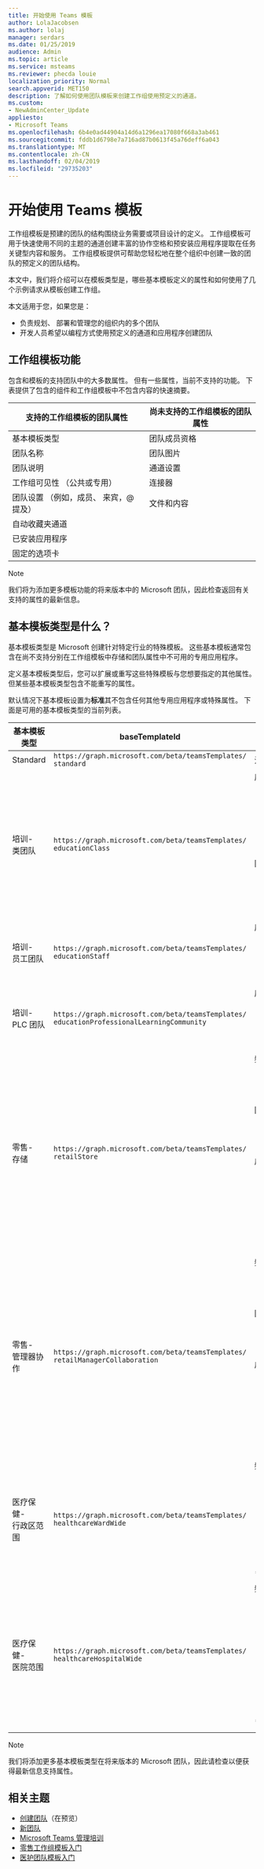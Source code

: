 ```yaml
---
title: 开始使用 Teams 模板
author: LolaJacobsen
ms.author: lolaj
manager: serdars
ms.date: 01/25/2019
audience: Admin
ms.topic: article
ms.service: msteams
ms.reviewer: phecda louie
localization_priority: Normal
search.appverid: MET150
description: 了解如何使用团队模板来创建工作组使用预定义的通道。
ms.custom:
- NewAdminCenter_Update
appliesto:
- Microsoft Teams
ms.openlocfilehash: 6b4e0ad44904a14d6a1296ea17080f668a3ab461
ms.sourcegitcommit: fddb1d6798e7a716ad87b0613f45a76deff6a043
ms.translationtype: MT
ms.contentlocale: zh-CN
ms.lasthandoff: 02/04/2019
ms.locfileid: "29735203"
---
```

# <a name="get-started-with-teams-templates"></a>开始使用 Teams 模板 

工作组模板是预建的团队的结构围绕业务需要或项目设计的定义。 工作组模板可用于快速使用不同的主题的通道创建丰富的协作空格和预安装应用程序提取在任务关键型内容和服务。 工作组模板提供可帮助您轻松地在整个组织中创建一致的团队的预定义的团队结构。 

本文中，我们将介绍可以在模板类型是，哪些基本模板定义的属性和如何使用了几个示例请求从模板创建工作组。
 
本文适用于您，如果您是：

- 负责规划、 部署和管理您的组织内的多个团队<br>
- 开发人员希望以编程方式使用预定义的通道和应用程序创建团队 

## <a name="teams-template-capabilities"></a>工作组模板功能

包含和模板的支持团队中的大多数属性。 但有一些属性，当前不支持的功能。 下表提供了包含的组件和工作组模板中不包含内容的快速摘要。

| **支持的工作组模板的团队属性** | **尚未支持的工作组模板的团队属性** |
| ------------------------------------------------ | -------------------------------------------------------- |
| 基本模板类型 | 团队成员资格 |
| 团队名称 | 团队图片 |
| 团队说明 | 通道设置 |
| 工作组可见性 （公共或专用） | 连接器 |
| 团队设置 （例如，成员、 来宾，@ 提及） | 文件和内容 |
| 自动收藏夹通道 | |
| 已安装应用程序 | |
| 固定的选项卡 | | 

> [!NOTE]
> 我们将为添加更多模板功能的将来版本中的 Microsoft 团队，因此检查返回有关支持的属性的最新信息。

## <a name="what-are-base-template-types"></a>基本模板类型是什么？

基本模板类型是 Microsoft 创建针对特定行业的特殊模板。 这些基本模板通常包含在尚不支持分别在工作组模板中存储和团队属性中不可用的专用应用程序。

定义基本模板类型后，您可以扩展或重写这些特殊模板与您想要指定的其他属性。 但某些基本模板类型包含不能重写的属性。 

默认情况下基本模板设置为**标准**其不包含任何其他专用应用程序或特殊属性。 下面是可用的基本模板类型的当前列表。

| 基本模板类型 | baseTemplateId | 此基本模板附带的属性 |
| ------------------ | -------------- | ----------------------------------------------------- |
| Standard | `https://graph.microsoft.com/beta/teamsTemplates/`<br>`standard` | 没有其他应用程序和属性 |
| 培训-<br>类团队 | `https://graph.microsoft.com/beta/teamsTemplates/`<br>`educationClass` | 应用程序：<ul><li>OneNote 类笔记本 （固定到**常规**选项卡） </li><li>分配应用程序 （固定到**常规**选项卡）</li></ul> 团队属性：<ul><li>工作组可见性设置为**HiddenMembership** （不能重写）</li></ul> |
| 培训-<br>员工团队 | `https://graph.microsoft.com/beta/teamsTemplates/`<br>`educationStaff` | 应用程序：<ul><li>OneNote 员工笔记本 （固定到**常规**选项卡）</li></ul> |
|培训-<br>PLC 团队 |`https://graph.microsoft.com/beta/teamsTemplates/`<br>`educationProfessionalLearningCommunity` | 应用程序：<ul><li>OneNote PLC 笔记本 （固定到**常规**选项卡）</ul></li>|
| 零售-<br>存储 | `https://graph.microsoft.com/beta/teamsTemplates/`<br>`retailStore` | 频道：<ul><li>Shift 提交</li><li>学习</li></ul>团队属性<ul><li>设置为 Public 工作组可见性</li></ul>成员权限<ul><li>阻止创建、 更新或删除通道成员成员</li><li>阻止添加或删除应用程序的成员</li><li>阻止从创建、 更新或删除连接器的成员</li></ul> |
| 零售-<br>管理器协作 | `https://graph.microsoft.com/beta/teamsTemplates/`<br>`retailManagerCollaboration` | 频道：<ul><li>Shift 提交</li><li>学习</li></ul>团队属性：<ul><li>设置为 Private 工作组可见性</li></ul>成员权限：<ul><li>阻止创建、 更新或删除通道成员成员</li><li>阻止添加或删除应用程序的成员</li><li>阻止从创建、 更新或删除连接器的成员</li></ul>|
| 医疗保健-<br>行政区范围 |`https://graph.microsoft.com/beta/teamsTemplates/`<br>`healthcareWardWide` |频道： <ul><li>通知\*</li><li>呼叫灯</li><li>有趣材料 （英文)\*</li><li>Huddles\*<li>计划和患者统计\*</li><li>培训和认证 </li><li>将舍入为\*</li></ul>\*自动 favorited 通道 |
|医疗保健-<br>医院范围 | `https://graph.microsoft.com/beta/teamsTemplates/`<br>`healthcareHospitalWide` |频道：<ul><li>通知\*</li><li>合规性\*</li><li>监控</li><li>财务</li><li>有趣材料 （英文)\*</li><li>人力资源</li><li>实验室</li><li>患者安全和质量改进\*</li><li>药房</li></ul>\*自动 favorited 通道|
|||

> [!NOTE]
> 我们将添加更多基本模板类型在将来版本的 Microsoft 团队，因此请检查以便获得最新信息支持属性。


## <a name="related-topics"></a>相关主题

- [创建团队](https://docs.microsoft.com/graph/api/team-post?view=graph-rest-beta)（在预览）
- [新团队](https://docs.microsoft.com/powershell/module/teams/New-Team?view=teams-ps)
- [Microsoft Teams 管理培训](itadmin-readiness.md)
- [零售工作组模板入门](get-started-with-retail-teams-templates.md)
- [医护团队模板入门](healthcare/healthcare-templates.md)